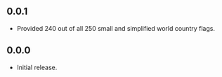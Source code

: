 ## 0.0.1

- Provided 240 out of all 250 small and simplified world country flags.

## 0.0.0

- Initial release.
